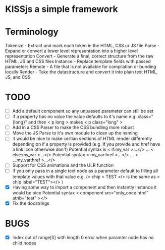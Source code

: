 # KISSjs a simple framework

# Terminology
   Tokenize - Extract and mark each token in the HTML, CSS or JS file
   Parse - Expand or convert a lower level representation into a higher level representation
   Convert - Generate a final, correct structure from the raw HTML, JS and CSS files
   Instance - Replace template fields with passed parameters
   Remote - A file that is not available for compilation or bunding locally
   Render - Take the datastructure and convert it into plain text HTML, JS, and CSS

# TODO
 - [ ] Add a default component so any unpassed parameter can still be set
 - [ ] If a property has no value the value defaults to it's name e.g. class="{long}" and then < p long > makes < p class="long" >
 - [ ] Add in a CSS Parser to make the CSS bundling more robust
 - [ ] Move the JS Parse to it's own module to clean up the naming
 - [ ] It would be nice to make certian sections of HTML render differently depending on if a property is provided (e.g. if you provide and href have a link icon otherwise don't)
            Potential syntax is < if:my_var >...</> ... < else:my_var >...</>
            Potential syntax < my_var:href >...</> ... < __my_var:href >...</>
 - [ ] Support for CSS animations and the ULR function 
 - [ ] If you only pass in a single text node as a parameter default to filling all template values with that value
            e.g. (< chip > TEST </> is the same as < chip label="TEST"></> )
 - [x] Having some way to import a component and then instantly instance it would be nice
            Potential syntax < component src="only_once.html" atrib="test" ></>
 - [x] Fix the docstrings

# BUGS
 - [x] Index out of range[0] with length 0 error when paramter node has no child nodes